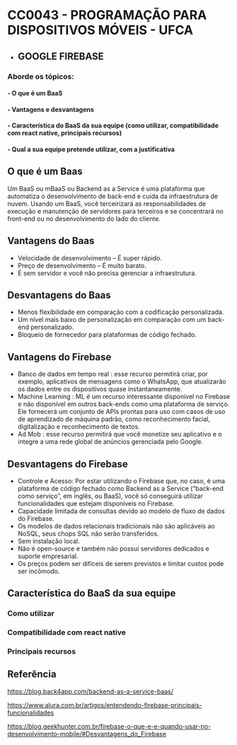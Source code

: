 # CC0043 - PROGRAMAÇÃO PARA DISPOSITIVOS MÓVEIS - UFCA

* ## GOOGLE FIREBASE

### Aborde os tópicos:

#### - O que é um BaaS
#### - Vantagens e desvantagens
#### - Característica do BaaS da sua equipe (como utilizar, compatibilidade com react native, principais recursos)
#### - Qual a sua equipe pretende utilizar, com a justificativa

## O que é um Baas

Um BaaS ou mBaaS ou Backend as a Service é uma plataforma que automatiza o desenvolvimento de back-end e cuida da infraestrutura de nuvem. Usando um BaaS, você terceirizará as responsabilidades de execução e manutenção de servidores para terceiros e se concentrará no front-end ou no desenvolvimento do lado do cliente.

## Vantagens do Baas 

* Velocidade de desenvolvimento – É super rápido.
* Preço de desenvolvimento – É muito barato.
* É sem servidor e você não precisa gerenciar a infraestrutura.

## Desvantagens do Baas

* Menos flexibilidade em comparação com a codificação personalizada.
* Um nível mais baixo de personalização em comparação com um back-end personalizado.
* Bloqueio de fornecedor para plataformas de código fechado.

## Vantagens do Firebase

* Banco de dados em tempo real : esse recurso permitirá criar, por exemplo, aplicativos de mensagens como o WhatsApp, que atualizarão os dados entre os dispositivos quase instantaneamente.
* Machine Learning : ML é um recurso interessante disponível no Firebase e não disponível em outros back-ends como uma plataforma de serviço. Ele fornecerá um conjunto de APIs prontas para uso com casos de uso de aprendizado de máquina padrão, como reconhecimento facial, digitalização e reconhecimento de textos.
* Ad Mob : esse recurso permitirá que você monetize seu aplicativo e o integre a uma rede global de anúncios gerenciada pelo Google.

## Desvantagens do Firebase

* Controle e Acesso: Por estar utilizando o Firebase que, no caso, é uma plataforma de código fechado como Backend as a Service (“back-end como serviço”, em inglês, ou BaaS), você só conseguirá utilizar funcionalidades que estejam disponíveis no Firebase.
* Capacidade limitada de consultas devido ao modelo de fluxo de dados do Firebase.
* Os modelos de dados relacionais tradicionais não são aplicáveis ao NoSQL, seus chops SQL não serão transferidos.
* Sem instalação local.
* Não é open-source e também não possui servidores dedicados e suporte empresarial.
* Os preços podem ser difíceis de serem previstos e limitar custos pode ser incômodo.


## Característica do BaaS da sua equipe 

### Como utilizar

### Compatibilidade com react native

### Principais recursos



## Referência
https://blog.back4app.com/backend-as-a-service-baas/

https://www.alura.com.br/artigos/entendendo-firebase-principais-funcionalidades

https://blog.geekhunter.com.br/firebase-o-que-e-e-quando-usar-no-desenvolvimento-mobile/#Desvantagens_do_Firebase
